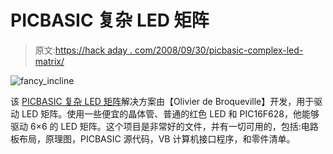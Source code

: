 # PICBASIC 复杂 LED 矩阵

> 原文:[https://hack aday . com/2008/09/30/picbasic-complex-led-matrix/](https://hackaday.com/2008/09/30/picbasic-complex-led-matrix/)

![](../Images/8e5946dd30f49a8858aee0c2b2712edb.png "fancy_incline")

该 [PICBASIC 复杂 LED 矩阵](http://users.picbasic.org/projects/FANCY%20LEDS/fancy_leds.htm)解决方案由【Olivier de Broqueville】开发，用于驱动 LED 矩阵。使用一些便宜的晶体管、普通的红色 LED 和 PIC16F628，他能够驱动 6×6 的 LED 矩阵。这个项目是非常好的文件，并有一切可用的，包括:电路板布局，原理图，PICBASIC 源代码，VB 计算机接口程序，和零件清单。